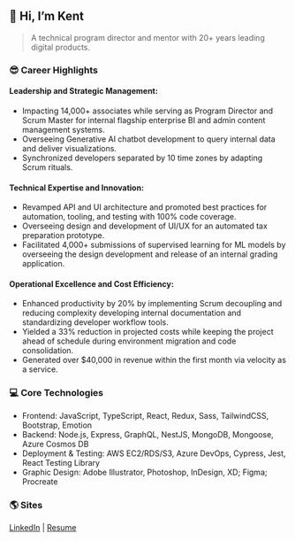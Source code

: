 ## **👋 Hi, I’m Kent**

> A technical program director and mentor with 20+ years leading digital products.

### 😎 Career Highlights

#### Leadership and Strategic Management:

- Impacting 14,000+ associates while serving as Program Director and Scrum Master for internal flagship enterprise BI and admin content management systems.
- Overseeing Generative AI chatbot development to query internal data and deliver visualizations.
- Synchronized developers separated by 10 time zones by adapting Scrum rituals.

#### Technical Expertise and Innovation:

- Revamped API and UI architecture and promoted best practices for automation, tooling, and testing with 100% code coverage.
- Overseeing design and development of UI/UX for an automated tax preparation prototype.
- Facilitated 4,000+ submissions of supervised learning for ML models by overseeing the design development and release of an internal grading application.

#### Operational Excellence and Cost Efficiency:

- Enhanced productivity by 20% by implementing Scrum decoupling and reducing complexity developing internal documentation and standardizing developer workflow tools.
- Yielded a 33% reduction in projected costs while keeping the project ahead of schedule during environment migration and code consolidation.
- Generated over $40,000 in revenue within the first month via velocity as a service.

### 💻 Core Technologies

- Frontend: JavaScript, TypeScript, React, Redux, Sass, TailwindCSS, Bootstrap, Emotion
- Backend: Node.js, Express, GraphQL, NestJS, MongoDB, Mongoose, Azure Cosmos DB
- Deployment & Testing: AWS EC2/RDS/S3, Azure DevOps, Cypress, Jest, React Testing Library
- Graphic Design: Adobe Illustrator, Photoshop, InDesign, XD; Figma; Procreate

### 🌎 Sites

[LinkedIn](https://www.linkedin.com/in/theartofwarren/) | [Resume](https://www.kentwarren.dev)

